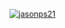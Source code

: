 [![jasonps21](https://app.circleci.com/pipelines/github/Jasonps21/MADE---MovieTVCatalog.svg?style=svg)](https://app.circleci.com/pipelines/github/Jasonps21/MADE---MovieTVCatalog)

